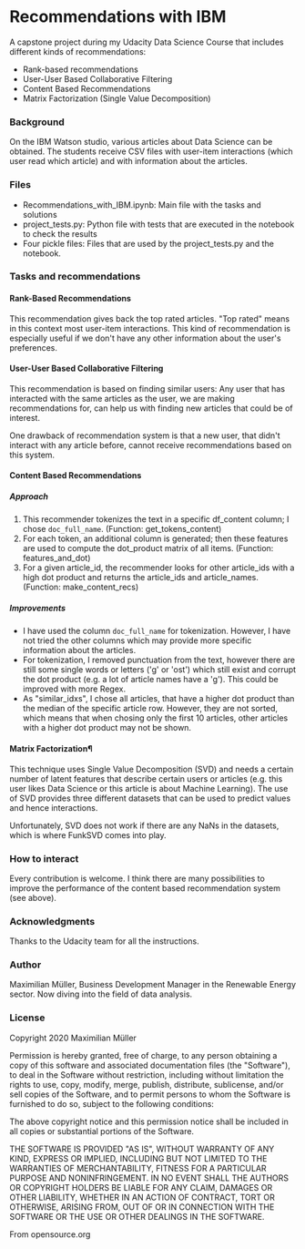 # Recommendations with IBM

A capstone project during my Udacity Data Science Course that includes different kinds of recommendations: 
* Rank-based recommendations
* User-User Based Collaborative Filtering
* Content Based Recommendations
* Matrix Factorization (Single Value Decomposition) 


### Background

On the IBM Watson studio, various articles about Data Science can be obtained. The students receive CSV files with user-item interactions (which user read which article) and with information about the articles. 


### Files

* Recommendations_with_IBM.ipynb: Main file with the tasks and solutions
* project_tests.py: Python file with tests that are executed in the notebook to check the results
* Four pickle files: Files that are used by the project_tests.py and the notebook. 


### Tasks and recommendations


#### Rank-Based Recommendations

This recommendation gives back the top rated articles. "Top rated" means in this context most user-item interactions. This kind of recommendation is especially useful if we don't have any other information about the user's preferences. 


#### User-User Based Collaborative Filtering

This recommendation is based on finding similar users: Any user that has interacted with the same articles as the user, we are making recommendations for, can help us with finding new articles that could be of interest.

One drawback of recommendation system is that a new user, that didn't interact with any article before, cannot receive recommendations based on this system. 


#### Content Based Recommendations

##### Approach

1. This recommender tokenizes the text in a specific df_content column; I chose `doc_full_name`. (Function: get_tokens_content)
2. For each token, an additional column is generated; then these features are used to compute the dot_product matrix of all items. (Function: features_and_dot)
3. For a given article_id, the recommender looks for other article_ids with a high dot product and returns the article_ids and article_names. (Function: make_content_recs)

##### Improvements

* I have used the column `doc_full_name` for tokenization. However, I have not tried the other columns which may provide more specific information about the articles. 
* For tokenization, I removed punctuation from the text, however there are still some single words or letters ('g' or 'ost') which still exist and corrupt the dot product (e.g. a lot of article names have a 'g'). This could be improved with more Regex. 
* As "similar_idxs", I chose all articles, that have a higher dot product than the median of the specific article row. However, they are not sorted, which means that when chosing only the first 10 articles, other articles with a higher dot product may not be shown. 


#### Matrix Factorization¶

This technique uses Single Value Decomposition (SVD) and needs a certain number of latent features that describe certain users or articles (e.g. this user likes Data Science or this article is about Machine Learning). The use of SVD provides three different datasets that can be used to predict values and hence interactions. 

Unfortunately, SVD does not work if there are any NaNs in the datasets, which is where FunkSVD comes into play. 


### How to interact

Every contribution is welcome. I think there are many possibilities to improve the performance of the content based recommendation system (see above). 


### Acknowledgments

Thanks to the Udacity team for all the instructions. 


### Author

Maximilian Müller, Business Development Manager in the Renewable Energy sector. Now diving into the field of data analysis. 


### License

Copyright 2020 Maximilian Müller

Permission is hereby granted, free of charge, to any person obtaining a copy of this software and associated 
documentation files (the "Software"), to deal in the Software without restriction, including without limitation the 
rights to use, copy, modify, merge, publish, distribute, sublicense, and/or sell copies of the Software, and to permit 
persons to whom the Software is furnished to do so, subject to the following conditions:

The above copyright notice and this permission notice shall be included in all copies or substantial portions of the 
Software.

THE SOFTWARE IS PROVIDED "AS IS", WITHOUT WARRANTY OF ANY KIND, EXPRESS OR IMPLIED, INCLUDING BUT NOT LIMITED TO THE 
WARRANTIES OF MERCHANTABILITY, FITNESS FOR A PARTICULAR PURPOSE AND NONINFRINGEMENT. IN NO EVENT SHALL THE AUTHORS OR 
COPYRIGHT HOLDERS BE LIABLE FOR ANY CLAIM, DAMAGES OR OTHER LIABILITY, WHETHER IN AN ACTION OF CONTRACT, TORT OR 
OTHERWISE, ARISING FROM, OUT OF OR IN CONNECTION WITH THE SOFTWARE OR THE USE OR OTHER DEALINGS IN THE SOFTWARE.

From opensource.org
